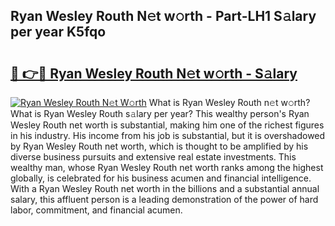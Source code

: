## Ryan Wesley Routh N𝚎t w𝚘rth - Part-LH1 S𝚊lary per year K5fqo

# <h2><a href="http://gc0qrsc.nevu.top/?p=Ryan+Wesley+Routh">🔗 👉🔴 Ryan Wesley Routh N𝚎t w𝚘rth - S𝚊lary</a></h2>

[![Ryan Wesley Routh N𝚎t W𝚘rth](https://i.imgur.com/Oavwk0R.jpeg)](http://gc0qrsc.nevu.top/?p=Ryan+Wesley+Routh)
What is Ryan Wesley Routh n𝚎t w𝚘rth? What is Ryan Wesley Routh s𝚊lary per year?
This wealthy person's Ryan Wesley Routh net worth is substantial, making him one of the richest figures in his industry. His income from his job is substantial, but it is overshadowed by Ryan Wesley Routh net worth, which is thought to be amplified by his diverse business pursuits and extensive real estate investments. This wealthy man, whose Ryan Wesley Routh net worth ranks among the highest globally, is celebrated for his business acumen and financial intelligence. With a Ryan Wesley Routh net worth in the billions and a substantial annual salary, this affluent person is a leading demonstration of the power of hard labor, commitment, and financial acumen.
